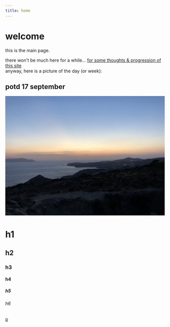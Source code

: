 ```yaml
---
title: home
---
```



# welcome

this is the main page.  

there won't be much here for a while... [for some thoughts & progression of this site](office/website)  
anyway, here is a picture of the day (or week):  

## potd 17 september
![picture of the day](assets/images/potd.jpg)



# h1
## h2
### h3
#### h4
##### h5
###### h6
[p](#)
